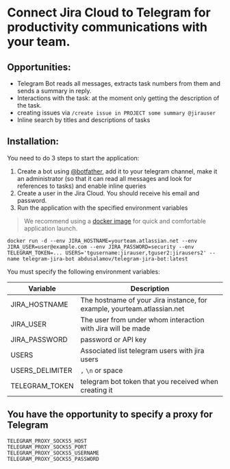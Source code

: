 # Connect Jira Cloud to Telegram for productivity communications with your team.

## Opportunities:

+ Telegram Bot reads all messages, extracts task numbers from them and sends a summary in reply.
+ Interactions with the task: at the moment only getting the description of the task.
+ creating issues via `/create issue in PROJECT some summary @jirauser`
+ Inline search by titles and descriptions of tasks

## Installation:

You need to do 3 steps to start the application:

1. Create a bot using [@botfather](https://t.me/botfather), add it to your telegram channel, make it an administrator (so that it can read all messages and look for references to tasks) and enable inline queries
2. Create a user in the Jira Cloud. You should receive his email and password.
3. Run the application with the specified environment variables
> We recommend using a [docker image](https://hub.docker.com/r/abdusalamov/telegram-jira-bot) for quick and comfortable application launch.

    docker run -d --env JIRA_HOSTNAME=yourteam.atlassian.net --env JIRA_USER=user@example.com --env JIRA_PASSWORD=security --env TELEGRAM_TOKEN=... USERS='tgusername:jirauser,tguser2:jirausers2' --name telegram-jira-bot abdusalamov/telegram-jira-bot:latest

You must specify the following environment variables:

| Variable | Description |
| -------- | ----------- |
| JIRA_HOSTNAME |	The hostname of your Jira instance, for example, yourteam.atlassian.net |
| JIRA_USER |	The user from under whom interaction with Jira will be made| 
| JIRA_PASSWORD |	password or API key| 
| USERS |	Associated list telegram users with jira users| 
| USERS_DELIMITER |	`,` `\n` or space| 
| TELEGRAM_TOKEN |	telegram bot token that you received when creating it|

## You have the opportunity to specify a proxy for Telegram

```
TELEGRAM_PROXY_SOCKS5_HOST
TELEGRAM_PROXY_SOCKS5_PORT
TELEGRAM_PROXY_SOCKS5_USERNAME
TELEGRAM_PROXY_SOCKS5_PASSWORD
```

